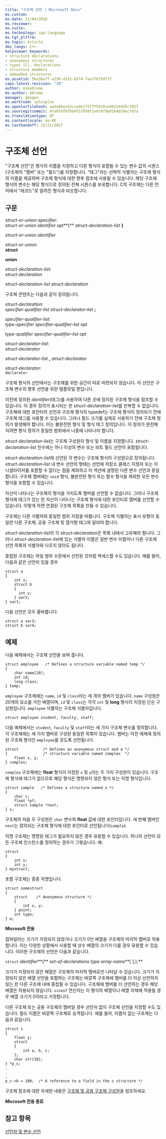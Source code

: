 ```yaml
---
title: "구조체 선언 | Microsoft Docs"
ms.custom: 
ms.date: 11/04/2016
ms.reviewer: 
ms.suite: 
ms.technology: cpp-language
ms.tgt_pltfrm: 
ms.topic: article
dev_langs: C++
helpviewer_keywords:
- structure declarations
- anonymous structures
- types [C], declarations
- structure members
- embedded structures
ms.assetid: 5be3be77-a236-4153-b574-7aa77675df7f
caps.latest.revision: "10"
author: mikeblome
ms.author: mblome
manager: ghogen
ms.workload: cplusplus
ms.openlocfilehash: aada86ec63ccade17577f5410ced62cb4d5cf03f
ms.sourcegitcommit: 8fa8fdf0fbb4f57950f1e8f4f9b81b4d39ec7d7a
ms.translationtype: HT
ms.contentlocale: ko-KR
ms.lasthandoff: 12/21/2017
---
```

# <a name="structure-declarations"></a>구조체 선언
"구조체 선언"은 형식의 이름을 지정하고 다른 형식이 포함될 수 있는 변수 값의 시퀀스(구조체의 "멤버" 또는 "필드")를 지정합니다. "태그"라는 선택적 식별자는 구조체 형식의 이름을 제공하며 구조체 형식에 대한 향후 참조에 사용될 수 있습니다. 해당 구조체 형식의 변수는 해당 형식으로 정의된 전체 시퀀스를 보유합니다. C의 구조체는 다른 언어에서 "레코드"로 알려진 형식과 비슷합니다.  
  
## <a name="syntax"></a>구문  
 *struct-or-union-specifier*:  
 *struct-or-union identifier* opt**{** *struct-declaration-list* **}**  
  
 *struct-or-union identifier*  
  
 *struct-or-union*:  
 **struct**  
  
 **union**  
  
 *struct-declaration-list*:  
 *struct-declaration*  
  
 *struct-declaration-list struct-declaration*  
  
 구조체 콘텐츠는 다음과 같이 정의됩니다.  
  
 *struct-declaration*:  
 *specifier-qualifier-list struct-declarator-list*  **;**  
  
 *specifier-qualifier-list*:  
 *type-specifier specifier-qualifier-list* opt  
  
 *type-qualifier specifier-qualifier-list* opt  
  
 *struct-declarator-list*:  
 *struct-declarator*  
  
 *struct-declarator-list*  **,**  *struct-declarator*  
  
 *struct-declarator*:  
 `declarator`  
  
 구조체 형식의 선언에서는 구조체를 위한 공간이 따로 마련되지 않습니다. 이 선언은 구조체 변수의 향후 선언을 위한 템플릿일 뿐입니다.  
  
 이전에 정의된 *identifier*(태그)를 사용하여 다른 곳에 정의된 구조체 형식을 참조할 수 있습니다. 이 경우 정의가 표시되는 한 *struct-declaration-list*를 반복할 수 없습니다. 구조체에 대한 포인터의 선언과 구조체 형식의 typedef는 구조체 형식이 정의되기 전에 구조체 태그를 사용할 수 있습니다. 그러나 필드 크기를 실제로 사용하기 전에 구조체 정의가 발생해야 합니다. 이는 불완전한 형식 및 형식 태그 정의입니다. 이 정의가 완전해지려면 형식 정의가 동일한 범위에서 나중에 나타나야 합니다.  
  
 *struct-declaration-list*는 구조체 구성원의 형식 및 이름을 지정합니다. *struct-declaration-list* 인수에는 하나 이상의 변수 또는 비트 필드 선언이 포함됩니다.  
  
 *struct-declaration-list*에 선언된 각 변수는 구조체 형식의 구성원으로 정의됩니다. *struct-declaration-list* 내 변수 선언의 형태는 선언에 저장소 클래스 지정자 또는 이니셜라이저를 포함할 수 없다는 점을 제외하고 이 섹션에 설명된 다른 변수 선언과 동일합니다. 구조체 멤버에는 `void` 형식, 불완전한 형식 또는 함수 형식을 제외한 모든 변수 형식을 포함할 수 있습니다.  
  
 자신이 나타나는 구조체의 형식을 가지도록 멤버를 선언할 수 없습니다. 그러나 구조체 형식에 태그가 있는 한 자신이 나타나는 구조체 형식에 대한 포인터로 멤버를 선언할 수 있습니다. 이렇게 하면 연결된 구조체 목록을 만들 수 있습니다.  
  
 구조체는 다른 식별자와 동일한 범위 지정을 따릅니다. 구조체 식별자는 표시 유형이 동일한 다른 구조체, 공용 구조체 및 열거형 태그와 달라야 합니다.  
  
 *struct-declaration-list*의 각 *struct-declaration*은 목록 내에서 고유해야 합니다. 그러나 *struct-declaration-list*에 있는 식별자 이름은 일반 변수 이름이나 다른 구조체 선언 목록의 식별자와 다르지 않아도 됩니다.  
  
 중첩된 구조체는 파일 범위 수준에서 선언된 것처럼 액세스할 수도 있습니다. 예를 들어, 다음과 같은 선언이 있을 경우  
  
```  
struct a  
{  
    int x;  
    struct b  
    {  
      int y;  
    } var2;  
} var1;  
```  
  
 다음 선언은 모두 올바릅니다.  
  
```  
struct a var3;  
struct b var4;  
```  
  
## <a name="examples"></a>예제  
 다음 예제에서는 구조체 선언을 보여 줍니다.  
  
```  
struct employee   /* Defines a structure variable named temp */  
{  
    char name[20];  
    int id;  
    long class;  
} temp;  
```  
  
 `employee` 구조체에는 `name`, `id` 및 `class`라는 세 개의 멤버가 있습니다. `name` 구성원은 20개의 요소를 가진 배열이며, `id` 및 `class`는 각각 `int` 및 **long** 형식이 지정된 단순 구성원입니다. `employee` 식별자는 구조체 식별자입니다.  
  
```  
struct employee student, faculty, staff;  
```  
  
 다음 예제에서는 `student`, `faculty` 및 `staff`라는 세 가지 구조체 변수를 정의합니다. 각 구조체에는 세 가지 멤버로 구성된 동일한 목록이 있습니다. 멤버는 이전 예제에 정의된 구조체 형식인 `employee`를 갖도록 선언됩니다.  
  
```  
struct           /* Defines an anonymous struct and a */  
{                /* structure variable named complex  */  
    float x, y;  
} complex;  
```  
  
 `complex` 구조체에는 **float** 형식이 지정된 `x` 및 `y`라는 두 가지 구성원이 있습니다. 구조체 형식에 태그가 없으므로 해당 형식은 명명되지 않은 형식 또는 익명 형식입니다.  
  
```  
struct sample   /* Defines a structure named x */  
{  
    char c;  
    float *pf;  
    struct sample *next;  
} x;  
```  
  
 구조체의 처음 두 구성원은 `char` 변수와 **float** 값에 대한 포인터입니다. 세 번째 멤버인 `next`는 정의되는 구조체 형식에 대한 포인터로 선언됩니다(`sample`).  
  
 익명 구조체는 명명된 태그가 필요하지 않은 경우 유용할 수 있습니다. 하나의 선언이 모든 구조체 인스턴스를 정의하는 경우가 그렇습니다. 예:  
  
```  
struct  
{  
    int x;  
    int y;  
} mystruct;  
```  
  
 포함 구조체는 종종 익명입니다.  
  
```  
struct somestruct  
{  
    struct    /* Anonymous structure */  
    {  
        int x, y;  
    } point;  
    int type;  
} w;  
```  
  
 **Microsoft 전용**  
  
 컴파일러는 크기가 지정되지 않았거나 크기가 0인 배열을 구조체의 마지막 멤버로 허용합니다. 이는 다양한 상황에서 사용할 때 상수 배열의 크기가 다를 경우 유용할 수 있습니다. 이러한 구조체의 선언은 다음과 같습니다.  
  
 `struct` *identifier***{** *set-of-declarations* *type array-name***[ ];};**  
  
 크기가 지정되지 않은 배열은 구조체의 마지막 멤버로만 나타날 수 있습니다. 크기가 지정되지 않은 배열 선언을 포함하는 구조체는 바깥쪽 구조체에 멤버를 더 이상 선언하지 않는 한 다른 구조체 내에 중첩될 수 있습니다. 구조체에 멤버를 더 선언하는 경우 해당 배열은 허용되지 않습니다. `sizeof` 연산자는 이 형식의 배열이나 배열 자체에 적용될 경우 배열 크기가 0이라고 가정합니다.  
  
 다른 구조체 또는 공용 구조체의 멤버일 경우 선언자 없이 구조체 선언을 지정할 수도 있습니다. 필드 이름은 바깥쪽 구조체로 승격됩니다. 예를 들어, 이름이 없는 구조체는 다음과 같습니다.  
  
```  
struct s  
{  
    float y;  
    struct  
    {  
        int a, b, c;  
    };  
    char str[10];  
} *p_s;  
.  
.  
.  
p_s->b = 100;  /* A reference to a field in the s structure */  
```  
  
 구조체 참조에 대한 자세한 내용은 [구조체 및 공용 구조체 구성원](../c-language/structure-and-union-members.md)을 참조하세요.  
  
 **Microsoft 전용 종료**  
  
## <a name="see-also"></a>참고 항목  
 [선언자 및 변수 선언](../c-language/declarators-and-variable-declarations.md)